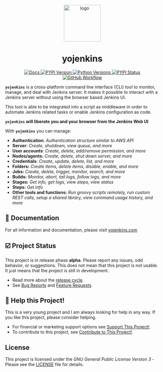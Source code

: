 <p align="center">
  <a href="https://www.yojenkins.com/">
    <img width="120" alt="logo" src="https://raw.githubusercontent.com/ismet55555/yojenkins/main/docs/source/logo_final.png">
  </a>
</p>

<h1 align="center">yojenkins</h1>

<p align="center">

  <a href="https://www.yojenkins.com/">
    <img alt="Docs" src="https://img.shields.io/badge/-docs-blue">
  </a>

  <a href="https://pypi.org/project/yojenkins/">
    <img alt="PYPI Version" src="https://img.shields.io/pypi/v/yojenkins?color=blue">
  </a>

  <a href="https://pypi.org/project/yojenkins/">
    <img alt="Python Versions" src="https://img.shields.io/pypi/pyversions/yojenkins">
  </a>

  <a href="https://pypi.org/project/yojenkins/">
    <img alt="PYPI Status" src="https://img.shields.io/pypi/status/yojenkins">
  </a>

  <!-- <a href="https://github.com/ismet55555/yojenkins/blob/main/LICENSE">
    <img alt="License" src="https://img.shields.io/pypi/l/yojenkins">
  </a> -->

  <a href="https://github.com/ismet55555/yojenkins/actions/workflows/test-build-publish.yml">
    <img alt="GitHub Workflow" src="https://github.com/ismet55555/yojenkins/actions/workflows/test-build-publish.yml/badge.svg">
  </a>

</p>


**`yojenkins`** is a cross-platform command line interface (CLI) tool to monitor, manage, and deal with Jenkins server. It makes it possible to interact with a Jenkins server without using the browser based Jenkins UI.

This tool is able to be integrated into a script as middleware in order to automate Jenkins related tasks or enable Jenkins configuration as code.

**`yojenkins` will liberate you and your browser from the Jenkins Web UI**

With **`yojenkins`** you can manage:

- **Authentication**: *Authentication structure similar to AWS API*
- **Server**: *Create, shutdown, view queue, and more*
- **User accounts**: *Create, delete, add/remove permission, and more*
- **Nodes/agents:** *Create, delete, shut down server, and more*
- **Credentials**: *Create, update, delete, list, and more*
- **Folders:** *Create items, delete items, disable, enable, and more*
- **Jobs:** *Create, delete, trigger, monitor, search, and more*
- **Builds:** *Monitor, abort, tail logs, follow logs, and more*
- **Stages:** *Get info, get logs, view steps, view status*
- **Steps:** *Get info*
- **Other tools and functions:** *Run groovy scripts remotely, run custom REST calls, setup a shared library, view command usage history, and more*

## :blue_book: Documentation

For all information and documentation, please visit [yojenkins.com](https://yojenkins.com)


## :ballot_box_with_check: Project Status

This project is in release phase **alpha**. Please report any issues, odd behavior, or suggestions.
This does not mean that this project is not usable. It just means that the project is still in development.
  - Read more about the [release cycle](https://en.wikipedia.org/wiki/Software_release_life_cycle).
  - See [Bug Reports](https://www.yojenkins.com/bug_report/) and [Feature Requests](https://www.yojenkins.com/feature_request/)


## :heartbeat: Help this Project!

This is a very young project and I am always looking for help in any way. If you like this project, please consider helping.

  - For financial or marketing support options see [Support This Project!](https://www.yojenkins.com/support/).
  - To contribute to this project, see [Contribute to This Project!](https://www.yojenkins.com/contribute/).


## License

This project is licensed under the *GNU General Public License Version 3* - Please see the [LICENSE](LICENSE) file for details.